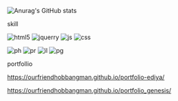 ![Anurag's GitHub stats](https://github-readme-stats.vercel.app/api?username=ourfriendhobbangman&show_icons=true&theme=radical)

skill


![html5](https://img.shields.io/badge/HTML5-E34F26?style=for-the-badge&logo=html5&logoColor=white)  ![jquerry](	https://img.shields.io/badge/jQuery-0769AD?style=for-the-badge&logo=jquery&logoColor=white) 
![js](https://img.shields.io/badge/JavaScript-F7DF1E?style=for-the-badge&logo=JavaScript&logoColor=white) ![css](https://img.shields.io/badge/CSS3-1572B6?style=for-the-badge&logo=css3&logoColor=white)

![ph](https://img.shields.io/badge/Adobe%20Photoshop-31A8FF?style=for-the-badge&logo=Adobe%20Photoshop&logoColor=black) ![pr](	https://img.shields.io/badge/Adobe%20Premiere%20Pro-9999FF?style=for-the-badge&logo=Adobe%20Premiere%20Pro&logoColor=white)
![il](https://img.shields.io/badge/Adobe%20Illustrator-FF9A00?style=for-the-badge&logo=adobe%20illustrator&logoColor=white)  ![pg](	https://img.shields.io/badge/Figma-F24E1E?style=for-the-badge&logo=figma&logoColor=white)

portfollio

https://ourfriendhobbangman.github.io/portfolio-ediya/

https://ourfriendhobbangman.github.io/portfolio_genesis/

